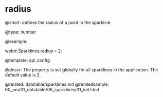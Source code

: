 radius
=============

@short: defines the radius of a point in the sparkline
	

@type: number

@example:

webix.Sparklines.radius = 2;

@template:	api_config

@descr:
The property is set globally for all sparklines in the application.
The default value is 2.

@related:
	datatable/sparklines.md
@relatedsample:
	60_pro/01_datatable/08_sparklines/01_init.html
